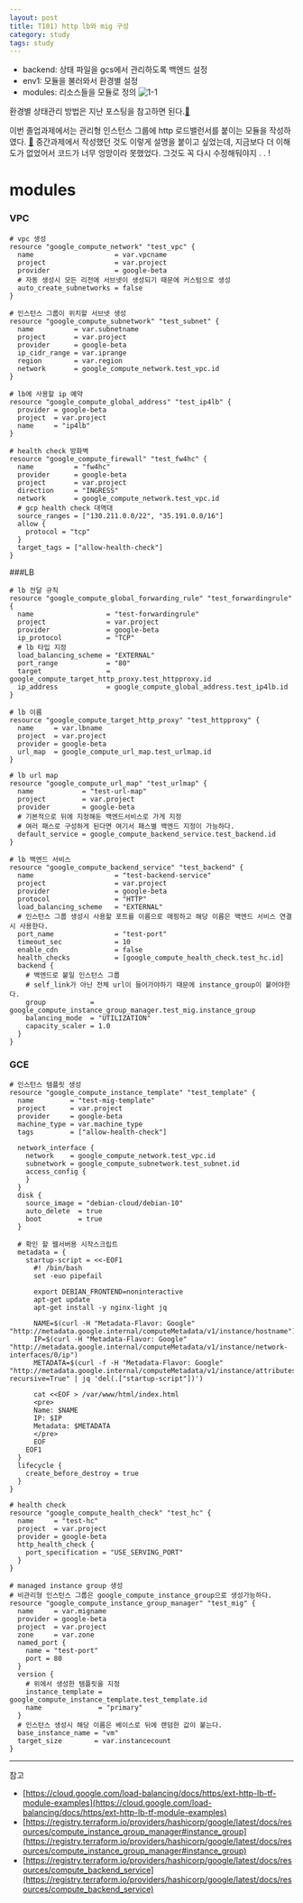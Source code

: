 ```yaml
---
layout: post
title: T101) http lb와 mig 구성
category: study
tags: study
---
```



- backend: 상태 파일을 gcs에서 관리하도록 백엔드 설정
- env1: 모듈을 불러와서 환경별 설정
- modules: 리소스들을 모듈로 정의
![1-1](/assets/img/t101/fin/1-1.png)

환경별 상태관리 방법은 지난 포스팅을 참고하면 된다.[🔗](https://nyoung08.github.io/study/2022/11/13/%ED%99%98%EA%B2%BD%EB%B3%84-%EC%83%81%ED%83%9C%EA%B4%80%EB%A6%AC%EB%A5%BC-%EC%9C%84%ED%95%9C-%EB%B0%B1%EC%97%94%EB%93%9C%EC%99%80-%EB%AA%A8%EB%93%88-%EC%82%AC%EC%9A%A9%EA%B8%B0/)



이번 졸업과제에서는 관리형 인스턴스 그룹에 http 로드밸런서를 붙이는 모듈을 작성하였다. [🔗](https://github.com/nyoung08/t101/tree/main/final)
중간과제에서 작성했던 것도 이렇게 설명을 붙이고 싶었는데, 지금보다 더 이해도가 없었어서 코드가 너무 엉망이라 못했었다. 그것도 꼭 다시 수정해둬야지 . . ! 


# modules


### VPC

```
# vpc 생성
resource "google_compute_network" "test_vpc" {
  name                    = var.vpcname
  project                 = var.project
  provider                = google-beta
  # 자동 생성시 모든 리전에 서브넷이 생성되기 때문에 커스텀으로 생성
  auto_create_subnetworks = false
}

# 인스턴스 그룹이 위치할 서브넷 생성
resource "google_compute_subnetwork" "test_subnet" {
  name          = var.subnetname
  project       = var.project
  provider      = google-beta
  ip_cidr_range = var.iprange
  region        = var.region
  network       = google_compute_network.test_vpc.id
}

# lb에 사용할 ip 예약
resource "google_compute_global_address" "test_ip4lb" {
  provider = google-beta
  project  = var.project
  name     = "ip4lb"
}

# health check 방화벽
resource "google_compute_firewall" "test_fw4hc" {
  name          = "fw4hc"
  provider      = google-beta
  project       = var.project
  direction     = "INGRESS"
  network       = google_compute_network.test_vpc.id
  # gcp health check 대역대
  source_ranges = ["130.211.0.0/22", "35.191.0.0/16"]
  allow {
    protocol = "tcp"
  }
  target_tags = ["allow-health-check"]
}
```


###LB

```
# lb 전달 규칙
resource "google_compute_global_forwarding_rule" "test_forwardingrule" {
  name                  = "test-forwardingrule"
  project               = var.project
  provider              = google-beta
  ip_protocol           = "TCP"
  # lb 타입 지정
  load_balancing_scheme = "EXTERNAL"
  port_range            = "80"
  target                = google_compute_target_http_proxy.test_httpproxy.id
  ip_address            = google_compute_global_address.test_ip4lb.id
}

# lb 이름
resource "google_compute_target_http_proxy" "test_httpproxy" {
  name     = var.lbname
  project  = var.project
  provider = google-beta
  url_map  = google_compute_url_map.test_urlmap.id
}

# lb url map
resource "google_compute_url_map" "test_urlmap" {
  name            = "test-url-map"
  project         = var.project
  provider        = google-beta
  # 기본적으로 뒤에 지정해둔 백엔드서비스로 가게 지정
  # 여러 패스로 구성하게 된다면 여기서 패스별 백엔드 지정이 가능하다.
  default_service = google_compute_backend_service.test_backend.id
}

# lb 백엔드 서비스
resource "google_compute_backend_service" "test_backend" {
  name                    = "test-backend-service"
  project                 = var.project
  provider                = google-beta
  protocol                = "HTTP"
  load_balancing_scheme   = "EXTERNAL"
  # 인스턴스 그룹 생성시 사용할 포트를 이름으로 매핑하고 해당 이름은 백엔드 서비스 연결시 사용한다.
  port_name               = "test-port" 
  timeout_sec             = 10
  enable_cdn              = false
  health_checks           = [google_compute_health_check.test_hc.id]
  backend {
    # 백엔드로 붙일 인스턴스 그룹
    # self_link가 아닌 전체 url이 들어가야하기 때문에 instance_group이 붙어야한다.
    group           = google_compute_instance_group_manager.test_mig.instance_group
    balancing_mode  = "UTILIZATION"
    capacity_scaler = 1.0
  }
}
```


### GCE

```
# 인스턴스 템플릿 생성
resource "google_compute_instance_template" "test_template" {
  name         = "test-mig-template"
  project      = var.project
  provider     = google-beta
  machine_type = var.machine_type
  tags         = ["allow-health-check"]

  network_interface {
    network    = google_compute_network.test_vpc.id
    subnetwork = google_compute_subnetwork.test_subnet.id
    access_config {
    }
  }
  disk {
    source_image = "debian-cloud/debian-10"
    auto_delete  = true
    boot         = true
  }

  # 확인 할 웹서버용 시작스크립트
  metadata = {
    startup-script = <<-EOF1
      #! /bin/bash
      set -euo pipefail

      export DEBIAN_FRONTEND=noninteractive
      apt-get update
      apt-get install -y nginx-light jq

      NAME=$(curl -H "Metadata-Flavor: Google" "http://metadata.google.internal/computeMetadata/v1/instance/hostname")
      IP=$(curl -H "Metadata-Flavor: Google" "http://metadata.google.internal/computeMetadata/v1/instance/network-interfaces/0/ip")
      METADATA=$(curl -f -H "Metadata-Flavor: Google" "http://metadata.google.internal/computeMetadata/v1/instance/attributes/?recursive=True" | jq 'del(.["startup-script"])')

      cat <<EOF > /var/www/html/index.html
      <pre>
      Name: $NAME
      IP: $IP
      Metadata: $METADATA
      </pre>
      EOF
    EOF1
  }
  lifecycle {
    create_before_destroy = true
  }
}

# health check
resource "google_compute_health_check" "test_hc" {
  name     = "test-hc"
  project  = var.project
  provider = google-beta
  http_health_check {
    port_specification = "USE_SERVING_PORT"
  }
}

# managed instance group 생성
# 비관리형 인스턴스 그룹은 google_compute_instance_group으로 생성가능하다.
resource "google_compute_instance_group_manager" "test_mig" {
  name     = var.migname
  provider = google-beta
  project  = var.project
  zone     = var.zone
  named_port {
    name = "test-port"
    port = 80
  }
  version {
    # 위에서 생성한 템플릿을 지정
    instance_template = google_compute_instance_template.test_template.id
    name              = "primary"
  }
  # 인스턴스 생성시 해당 이름은 베이스로 뒤에 랜덤한 값이 붙는다.
  base_instance_name = "vm"
  target_size        = var.instancecount
}
```



---
참고
- [https://cloud.google.com/load-balancing/docs/https/ext-http-lb-tf-module-examples](https://cloud.google.com/load-balancing/docs/https/ext-http-lb-tf-module-examples)
- [https://registry.terraform.io/providers/hashicorp/google/latest/docs/resources/compute_instance_group_manager#instance_group](https://registry.terraform.io/providers/hashicorp/google/latest/docs/resources/compute_instance_group_manager#instance_group)
- [https://registry.terraform.io/providers/hashicorp/google/latest/docs/resources/compute_backend_service](https://registry.terraform.io/providers/hashicorp/google/latest/docs/resources/compute_backend_service)
